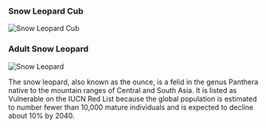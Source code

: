 ### Snow Leopard Cub
![Snow Leopard Cub](https://user-images.githubusercontent.com/79860361/142030944-760cdae4-39a3-4391-998f-7a03ae8cec57.jpg)
### Adult Snow Leopard
![Snow Leopard](https://user-images.githubusercontent.com/79860361/142032211-3d5789ec-6345-414a-a2cd-4a090beae6d3.jpg)

The snow leopard, also known as the ounce, is a felid in the genus Panthera native to the mountain ranges of Central and South Asia. It is listed as Vulnerable on the IUCN Red List because the global population is estimated to number fewer than 10,000 mature individuals and is expected to decline about 10% by 2040.

